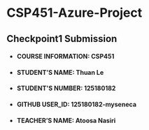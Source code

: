# CSP451-Azure-Project

## Checkpoint1 Submission

* #### COURSE INFORMATION: CSP451
* #### STUDENT’S NAME: Thuan Le
* #### STUDENT'S NUMBER: 125180182
* #### GITHUB USER_ID: 125180182-myseneca
* #### TEACHER’S NAME: Atoosa Nasiri
